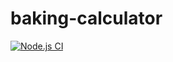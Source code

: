 # baking-calculator

[![Node.js CI](https://github.com/bogolyandras/baking-calculator/actions/workflows/node.js.yml/badge.svg)](https://github.com/bogolyandras/baking-calculator/actions/workflows/node.js.yml)
